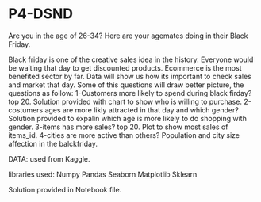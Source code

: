 # P4-DSND
Are you in the age of 26-34? Here are your agemates doing in their Black Friday. 

Black friday is one of the creative sales idea in the history. Everyone would be waiting that day to get discounted products. Ecommerce is the most benefited sector by far. Data will show us how its important to check sales and market  that day. Some of this questions will draw better picture, the questions as follow: 
1-Customers more likely to spend during black firday?top 20. 
Solution provided with chart to show who is willing to purchase.
2-costumers ages are more likly attracted in that day and which gender? 
Solution provided to expalin which age is more likely to do shopping with gender.
3-items has more sales? top 20.
Plot to show most sales of items_id.
4-cities are more active than others? 
Population and city size affection in the balckfriday.

DATA:
used from Kaggle. 

libraries used:
Numpy
Pandas
Seaborn
Matplotlib
Sklearn

Solution provided in Notebook file.


